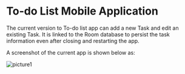 # To-do List Mobile Application

The current version to To-do list app can add a new Task and edit an existing Task. It is linked to the Room database to persist the task information even after closing and restarting the app. 

A screenshot of the current app is shown below as:

![picture1](https://raw.githubusercontent.com/Yiranluc/cs5520project/gh-pages/_posts/pictures/assignment_4_1.png)
